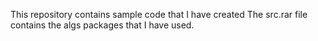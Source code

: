 This repository contains sample code that I have created
The src.rar file contains the algs packages that I have used.
